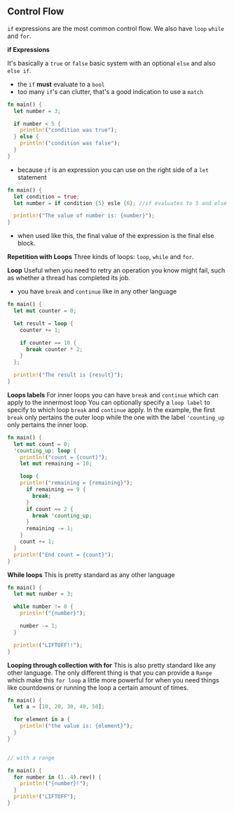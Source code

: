 ## Control Flow

`if` expressions are the most common control flow. We also have `loop` `while` and `for`.

**if Expressions**

It's basically a `true` or `false` basic system with an optional `else` and also `else if`.

- the `if` **must** evaluate to a `bool`
- too many `if`'s can clutter, that's a good indication to use a `match`

```rust
fn main() {
  let number = 3;

  if number < 5 {
    println!("condition was true");
  } else {
    println!("condition was false");
  }
}
```

- because `if` is an expression you can use on the right side of a `let` statement

```rust
fn main() {
  let condition = true;
  let number = if condition {5} esle {6}; //if evaluates to 5 and else evaluates to 6

  println!("The value of number is: {number}");
}
```

- when used like this, the final value of the expression is the final else block.

**Repetition with Loops**
Three kinds of loops: `loop`, `while` and `for`.

**Loop**
Useful when you need to retry an operation you know might fail, such as whether a thread has completed its job.

- you have `break` and `continue` like in any other language

```rust
fn main() {
  let mut counter = 0;

  let result = loop {
    counter += 1;

    if counter == 10 {
      break counter * 2;
    }
  };

  println!("The result is {result}");
}
```

**Loops labels**
For inner loops you can have `break` and `continue` which can apply to the innermost loop
You can optionally specify a `loop label` to specify to which loop `break` and `continue` apply.
In the example, the first `break` only pertains the outer loop while the one with the label `'counting_up` only pertains the inner loop.

```rust
fn main() {
  let mut count = 0;
  'counting_up: loop {
    println!("count = {count}");
    let mut remaining = 10;

    loop {
    println!("remaining = {remaining}");
      if remaining == 9 {
        break;
      }
      if count == 2 {
        break 'counting_up;
      }
      remaining -= 1;
    }
    count += 1;
  }
  println!("End count = {count}");
}
```

**While loops**
This is pretty standard as any other language

```rust
fn main() {
  let mut number = 3;

  while number != 0 {
    println!("{number}");

    number -= 1;
  }

  println!("LIFTOFF!!");
}
```

**Looping through collection with for**
This is also pretty standard like any other language. The only different thing is that you can provide a `Range` which make this `for loop` a little more powerful for when you need things like countdowns or running the loop a certain amount of times.

```rust
fn main() {
  let a = [10, 20, 30, 40, 50];

  for element in a {
    println!("the value is: {element}");
  }
}


// with a range

fn main() {
  for number in (1..4).rev() {
    println!("{number}!");
  }
  println!("LIFTOFF");
}
```
